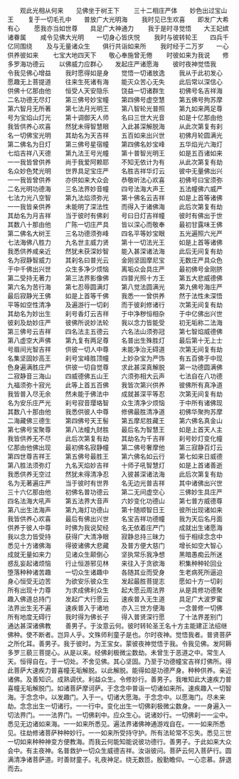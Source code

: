 <!-- { "loadSidebar": true } -->
　　观此光相从何来　　见佛坐于树王下
　　三十二相庄严体　　妙色出过宝山王
　　复于一切毛孔中　　普放广大光明海
　　我时见已生欢喜　　即发广大希有心
　　愿我亦当如世尊　　具足广大神通力
　　我于是时寻觉悟　　大王妃嫔诸眷属
　　咸令见佛大光明　　一切身心皆庆悦
　　我时与彼转轮王　　四兵千亿同围绕
　　及与无量诸众生　　俱行共诣如来所
　　我时经于二万岁　　一心供养彼如来
　　七宝大地四天下　　敬心奉施曾无倦
　　时彼如来为我说　　修多罗海功德云
　　以佛威力应群心　　发起庄严诸愿海
　　彼时夜神觉悟我　　令我见佛心增益
　　我时愿得如是身　　觉悟一切诸放逸
　　我从于此初发心　　愿趣无上菩提道
　　往来生死诸有海　　能灭众苦心无失
　　此后常以深信心　　供佛十亿那由他
　　恒受人天安隐乐　　饶益一切诸群生
　　初佛号名吉祥海　　二名功德无尽灯
　　第三佛号妙宝幢　　第四佛号虚空慧
　　第五佛号拘苏摩　　第六智月无所著
　　第七法月光明王　　第八智轮光普照
　　第九如来两足尊　　号为宝焰山灯光
　　第十调御天人师　　名曰三世大光音
　　如是十亿那由他　　我皆供养心欢喜
　　然犹未得智慧眼　　入此甚深解脱海
　　从此次第复有刹　　名一切佛宝光明
　　其劫名为天吉祥　　五百如来出兴世
　　初佛月轮圆满光　　第二佛名为日灯
　　第三佛号星宿幢　　第四佛名妙宝峰
　　五华焰光六海灯　　七焰吉祥八天德
　　第九法王号光幢　　第十普智光明王
　　如是五百诸如来　　一一我皆曾供养
　　尚于我爱阿赖耶　　不知无依计为有
　　从此次第复有劫　　名众妙色梵光明
　　世界具足宝庄严　　名胜吉祥华灯云
　　彼中无量佛出兴　　一一我皆曾供养
　　亦供如来大众会　　恭敬听法心欢喜
　　初佛号曰宝须弥　　二名光明功德海
　　三名法界妙音幢　　四号法海大声王
　　五法幢佛六威严　　七法力光八空智
　　第九法焰须弥光　　第十佛名云吉祥
　　如是上首等诸佛　　一一我皆亲供养
　　未能明了深法性　　而得入于诸佛海
　　此后次第复有劫　　其劫名为月吉祥
　　当于彼时有佛刹　　号曰日灯吉祥幢
　　彼时有佛出于世　　其数八十那由他
　　广陈一切庄严具　　皆以深心而敬奉
　　最初甘露味王佛　　第二佛名大树王
　　三名功德须弥峰　　四名平等妙宝眼
　　五光遍照六光严　　七法海佛八胜力
　　九名世主威力贤　　第十一切法光王
　　如是上首等诸佛　　我悉供养咸亲近
　　然犹未获深妙智　　能入甚深诸法海
　　此后无间复有劫　　名为寂静智威力
　　其刹名曰普光云　　金刚坚固摩尼宝
　　无数庄严具众色　　于中千佛出兴世
　　众生多净少烦恼　　离垢众会具庄严
　　最初佛号金刚脐　　第二受持无著力
　　第三法界影像佛　　四普光照十方王
　　第五大悲威德佛　　第六名为苦行海
　　第七忍辱圆满灯　　第八觉法圆满光
　　第九佛号海庄严　　最后寂静光王佛
　　如是上首等千佛　　我悉一一曾供养
　　然于法性未深悟　　平等如空性清净
　　及遍游行一切刹　　而于彼刹修诸行
　　次第无间复有劫　　其劫名为妙出生
　　刹号香灯云吉祥　　于中净秽恒相杂
　　于中亿佛出兴世　　彼刹及劫妙庄严
　　彼佛所说妙法轮　　我以念力皆能受
　　初无垢称二法海　　第三佛号云吉祥
　　四名法主五德云　　六名法山须弥冠
　　第七智焰威德佛　　第八虚空大声佛
　　第九复有两足尊　　名普出生殊胜灯
　　最后第十无上士　　号眉间光智吉祥
　　供彼一切人中尊　　未能净治无碍道
　　次第无间复有劫　　名集坚固妙高王
　　刹号宝峰胜顶幢　　上妙杂宝为严饰
　　有五百佛于中现　　色身遍满胜庄严
　　供彼一切自觉尊　　求此甚深真解脱
　　第一功德圆满佛　　二寂静音三海山
　　四威德佛五山王　　六须弥相大云声
　　七法自在八功德　　九福须弥十寂光
　　此等上首五百佛　　我皆次第兴供养
　　彼佛所有真净道　　我皆普入尽无余
　　然未能于佛法中　　成就甚深平等忍
　　次第无间复有劫　　名为安乐庄严光
　　刹号寂音璎珞智　　众生清净少烦恼
　　于中所有诸佛现　　其数八十那由他
　　我悉供彼人中尊　　修佛最胜清净道
　　初佛华聚拘苏摩　　二海藏佛三德生
　　第四佛号天王髻　　第五摩尼胜藏王
　　第六佛名真金山　　第七佛号宝聚尊
　　第八法幢九财胜　　最后名为智慧王
　　如是上首天人主　　我皆供养无不尽
　　此后次第复有劫　　其劫名为千吉祥
　　刹号妙灯变化幢　　亿那由他佛出现
　　最初佛名寂静幢　　第二佛号奢摩他
　　第三寂静百灯云　　第四世尊吉祥王
　　第五佛号最胜王　　第六佛名如云行
　　第七如来日威德　　第八胜法须弥灯
　　九名天焰妙吉祥　　十师子吼智慧灯
　　如是上首诸善逝　　我悉供养无空过
　　然犹未得清净忍　　入彼甚深诸法海
　　此后次第复有劫　　名为无著遍庄严
　　当于彼时有世界　　名无边光普吉祥
　　其中诸佛出兴世　　三十六亿那由他
　　初佛名普功德云　　第二无间虚空心
　　三佛妙生具庄严　　四名法海大吼声
　　第五法界大音声　　六妙变化功德山
　　第七普方威德尊　　第八出生法海声
　　第九海灯功德山　　第十随顺智日王
　　彼所出现诸如来　　我皆供养心欢喜
　　最后有佛出兴世　　名宝吉祥功德幢
　　我为天后名月面　　供养于彼人中尊
　　时佛为我说契经　　名无依着庄严门
　　成就出生诸愿海　　我以念力皆受持
　　获得广大清净眼　　寂静总持三昧力
　　恒于相续念念中　　悉见十方诸佛海
　　得彼诸佛大悲藏　　及普方便大慈门
　　增长如空大智心　　成就无量如来力
　　见诸众生颠倒心　　坚执常乐我净想
　　黑暗愚痴云所迷　　惑乱妄起诸烦恼
　　行止恒游邪见林　　来往入于贪欲海
　　积集种种轮回业　　堕落种种诸苦趣
　　一切众生诸趣中　　各随其业而受身
　　生老病死所逼迫　　身心恒受无边苦
　　为欲安乐彼众生　　发起最胜菩提志
　　愿如十方一切刹　　所有出现十力尊
　　为求成佛利众生　　起大愿云周法界
　　从是具修功德聚　　趣入佛道总持门
　　发起广大行愿云　　速疾普入无生道
　　具足广大波罗蜜　　法界出生无不遍
　　速疾普入于诸地　　亦入三世方便海
　　一念普修一切佛　　所有地度无碍行
　　我时得为佛长子　　得入普贤深行愿
　　了十法界差别门　　通达甚深诸佛教
　　善男子。于汝意云何。彼时转轮圣王名十方主能建正法绍继佛种。使不断者。岂异人乎。文殊师利童子是也。尔时夜神。觉悟我者。普贤菩萨之所化耳。善男子。我于彼时。为王宝女。蒙彼夜神觉悟于我。令我见佛。发阿耨多罗三藐三菩提心。从是以来。经佛刹极微尘数劫。未曾生于恶道之中。常生人天。恒得自在。于一切处。不舍见佛。其心坚固。乃至于功德幢宝吉祥灯佛所。得此菩萨大速疾力普喜幢无垢解脱。以此解脱。能得如是功德严身。种种供养。亲近诸佛。及善知识。成熟调伏。利益众生。令修妙行。善男子。我唯知此大速疾力普喜幢无垢解脱门。如诸菩萨摩诃萨。于念念中普诣一切诸如来所。速疾趣入一切智海。于念念中。以发趣门。入于一。切诸大愿海。于念念中。以愿海门。尽未来劫。念念出生一切诸行。一一行中。变化出生一切佛刹极微尘数身。一一身遍入一切法界门。一一法界门。一切佛刹中。应众生心。说诸妙行。一切佛刹一一尘中。悉见无边诸如来海。一一如来所悉见。遍法界诸佛神通游戏自在。一一如来所悉见。往劫修诸菩萨种种妙行。一一如来所受持守护。所有法轮常不忘失。悉见三世一切如来种种神变方便教海。而我云何能知能说彼功德行。善男子。于此如来大众会中。有主夜神。名普救护一切众生威德吉祥。汝诣彼问。菩萨云何入菩萨行。圆满清净诸菩萨道。时善财童子。礼夜神足。绕无数匝。殷勤瞻仰。一心恋慕。辞退而去。
